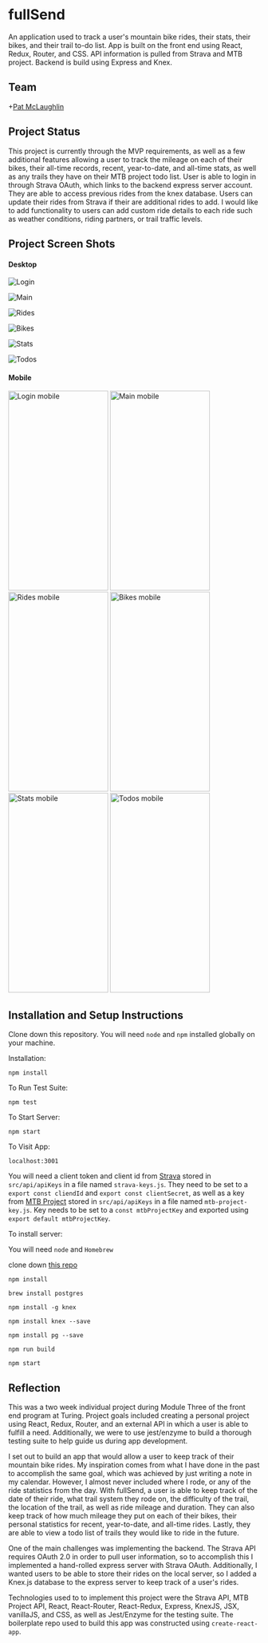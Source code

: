 # fullSend

An application used to track a user's mountain bike rides, their stats, their bikes, and their trail to-do list. App is built on the front end using React, Redux, Router, and CSS. API information is pulled from Strava and MTB project. Backend is build using Express and Knex.

## Team

+[Pat McLaughlin](https://github.com/patrickmc21)

## Project Status

This project is currently through the MVP requirements, as well as a few additional features allowing a user to track the mileage on each of their bikes, their all-time records, recent, year-to-date, and all-time stats, as well as any trails they have on their MTB project todo list. User is able to login in through Strava OAuth, which links to the backend express server account. They are able to access previous rides from the knex database. Users can update their rides from Strava if their are additional rides to add. I would like to add functionality to users can add custom ride details to each ride such as weather conditions, riding partners, or trail traffic levels. 

## Project Screen Shots

#### Desktop

![Login](readme-images/login.png)

![Main](readme-images/main.png)

![Rides](readme-images/rides.png)

![Bikes](readme-images/bikes.png)

![Stats](readme-images/stats.png)

![Todos](readme-images/todos.png)

#### Mobile

<img src="readme-images/mobile-login.png" alt="Login mobile" height="400" width="200" display="inline-block"/>

<img src="readme-images/mobile-main.png" alt="Main mobile" height="400" width="200" display="inline-block"/>

<img src="readme-images/mobile-rides.png" alt="Rides mobile" height="400" width="200"/>

<img src="readme-images/mobile-bikes.png" alt="Bikes mobile" height="400" width="200"/>

<img src="readme-images/mobile-stats.png" alt="Stats mobile" height="400" width="200"/>

<img src="readme-images/mobile-todos.png" alt="Todos mobile" height="400" width="200"/>

## Installation and Setup Instructions

Clone down this repository. You will need `node` and `npm` installed globally on your machine.  

Installation:

`npm install`  

To Run Test Suite:  

`npm test`  

To Start Server:

`npm start`  

To Visit App:

`localhost:3001`

You will need a client token and client id from [Strava](http://developers.strava.com/) stored in `src/api/apiKeys` in a file named `strava-keys.js`. They need to be set to a `export const cliendId` and `export const clientSecret`, as well as a key from [MTB Project](https://www.mtbproject.com/data) stored in `src/api/apiKeys` in a file named `mtb-project-key.js`. Key needs to be set to a `const mtbProjectKey` and exported using `export default mtbProjectKey`.
 
To install server:

You will need `node` and `Homebrew`

clone down [this repo](https://github.com/patrickmc21/fullSend-server)

`npm install`

`brew install postgres`

`npm install -g knex`

`npm install knex --save`

`npm install pg --save`

`npm run build`

`npm start`

## Reflection

This was a two week individual project during Module Three of the front end program at Turing. Project goals included creating a personal project using React, Redux, Router, and an external API in which a user is able to fulfill a need. Additionally, we were to use jest/enzyme to build a thorough testing suite to help guide us during app development. 

I set out to build an app that would allow a user to keep track of their mountain bike rides. My inspiration comes from what I have done in the past to accomplish the same goal, which was achieved by just writing a note in my calendar. However, I almost never included where I rode, or any of the ride statistics from the day. With fullSend, a user is able to keep track of the date of their ride, what trail system they rode on, the difficulty of the trail, the location of the trail, as well as ride mileage and duration. They can also keep track of how much mileage they put on each of their bikes, their personal statistics for recent, year-to-date, and all-time rides. Lastly, they are able to view a todo list of trails they would like to ride in the future.

One of the main challenges was implementing the backend. The Strava API requires OAuth 2.0 in order to pull user information, so to accomplish this I implemented a hand-rolled express server with Strava OAuth. Additionally, I wanted users to be able to store their rides on the local server, so I added a Knex.js database to the express server to keep track of a user's rides.

Technologies used to to implement this project were the Strava API, MTB Project API, React, React-Router, React-Redux, Express, KnexJS,  JSX, vanillaJS, and CSS, as well as Jest/Enzyme for the testing suite. The boilerplate repo used to build this app was constructed using `create-react-app`.
